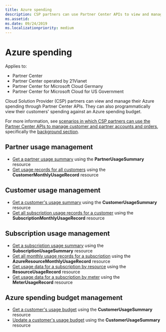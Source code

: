 ```yaml
---
title: Azure spending
description: CSP partners can use Partner Center APIs to view and manage their Azure spending. They can also programmatically view their customers' Azure spending against their budget.
ms.assetid: 
ms.date: 09/24/2019
ms.localizationpriority: medium
---
```


# Azure spending

Applies to:

- Partner Center
- Partner Center operated by 21Vianet
- Partner Center for Microsoft Cloud Germany
- Partner Center for Microsoft Cloud for US Government

Cloud Solution Provider (CSP) partners can view and manage their Azure spending through Partner Center APIs. They can also programmatically view their customers' spending against an Azure spending budget.

For more information, see [scenarios in which CSP partners can use the Partner Center APIs to manage customer and partner accounts and orders](scenarios.md), specifically the [background section](scenarios.md#background).

## Partner usage management

- [Get a partner usage summary](get-a-partner-usage-summary.md) using the **PartnerUsageSummary** resource
- [Get usage records for all customers](get-a-customer-s-usage-records.md) using the **CustomerMonthlyUsageRecord** resource

## Customer usage management

- [Get a customer's usage summary](get-a-customer-usage-summary.md) using the **CustomerUsageSummary** resource
- [Get all subscription usage records for a customer](get-a-customer-subscription-s-usage-records.md) using the **SubscriptionMonthlyUsageRecord** resource

## Subscription usage management

- [Get a subscription usage summary](get-a-customer-subscription-usage-summary.md) using the **SubscriptionUsageSummary** resource
- [Get all monthly usage records for a subscription](get-all-monthly-usage-records-for-a-subscription.md) using the **AzureResourceMonthlyUsageRecord** resource
- [Get usage data for a subscription by resource](get-a-customer-subscription-resource-usage-records.md) using the **ResourceUsageRecord** resource
- [Get usage data for a subscription by meter](get-a-customer-subscription-meter-usage-records.md) using the **MeterUsageRecord** resource

## Azure spending budget management

- [Get a customer's usage budget](get-a-customer-s-usage-spending-budget.md) using the **CustomerUsageSummary** resource
- [Update a customer's usage budget](update-a-customer-s-usage-spending-budget.md) using the **CustomerUsageSummary** resource
